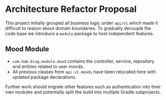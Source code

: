 # Architecture Refactor Proposal

This project initially grouped all business logic under `api/v1` which made it difficult to reason about domain boundaries. To gradually decouple the code base we introduce a `module` package to host independent features.

## Mood Module
- `com.hab.blog.module.mood` contains the controller, service, repository and entities related to user moods.
- All previous classes from `api.v1.moods` have been relocated here with updated package declarations.

Further work should migrate other features such as authentication into their own modules and potentially split the build into multiple Gradle subprojects.
